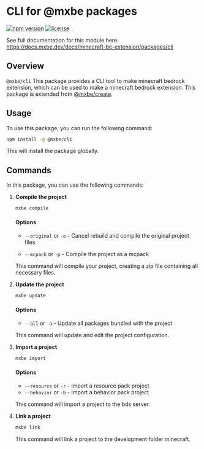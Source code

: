 # CLI for @mxbe packages

[![npm version](https://badge.fury.io/js/%40mxbe%2Fcli.svg)](https://www.npmjs.com/package/@mxbe/cli)
[![license](https://img.shields.io/badge/License-GPL%20v3-blue.svg)](https://github.com/sausage404/mxbe-cli/blob/main/LICENSE)

See full documentation for this module here:
https://docs.mxbe.dev/docs/minecraft-be-extension/packages/cli

## Overview

`@mxbe/cli`
This package provides a CLI tool to make minecraft bedrock extension, which can be used to make a minecraft bedrock extension.
This package is extended from [@mxbe/create](https://docs.mxbe.dev/docs/minecraft-be-extension/packages/create).

## Usage

To use this package, you can run the following command:

```bash
npm install -g @mxbe/cli
```

This will install the package globally.

## Commands

In this package, you can use the following commands:

1. **Compile the project**

   ```bash
   mxbe compile
   ```

   #### Options

   - `--original` or `-o` - Cancel rebuild and compile the original project files

   - `--mcpack` or `-p` - Compile the project as a mcpack

   This command will compile your project, creating a zip file containing all necessary files.

2. **Update the project**

   ```bash
   mxbe update
   ```

   #### Options

   - `--all` or `-a` - Update all packages bundled with the project

   This command will update and edit the project configuration.

3. **Import a project**

   ```bash
   mxbe import
   ```

   #### Options

   - `--resource` or `-r` - Import a resource pack project
   - `--behavior` or `-b` - Import a behavior pack project

   This command will import a project to the bds server.

4. **Link a project**

   ```bash
   mxbe link
   ```

   This command will link a project to the development folder minecraft.